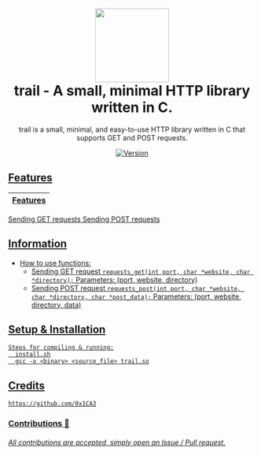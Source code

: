 <h1 align="center">
	<img src="https://static.thenounproject.com/png/2325457-200.png" width="150px"><br>
    trail - A small, minimal HTTP library written in C.
</h1>
<p align="center">
    trail is a small, minimal, and easy-to-use HTTP library written in C that supports GET and POST requests.
</p>

<p align="center">
	<a href="https://deno.land" target="_blank">
    	<img src="https://img.shields.io/badge/Version-1.0.0-7DCDE3?style=for-the-badge" alt="Version">
</p>

## Features
Features |
-------- |
Sending GET requests
Sending POST requests

## Information
- How to use functions:
  * Sending GET request ```requests_get(int port, char *website, char *directory);``` Parameters: (port, website, directory)
  * Sending POST request ```requests_post(int port, char *website, char *directory, char *post_data);``` Parameters: (port, website, directory, data)

## Setup & Installation
```
Steps for compiling & running:
  install.sh
  gcc -o <binary> <source_file> trail.so
```

## Credits
```
https://github.com/0x1CA3
```

### Contributions 🎉
###### All contributions are accepted, simply open an Issue / Pull request.
